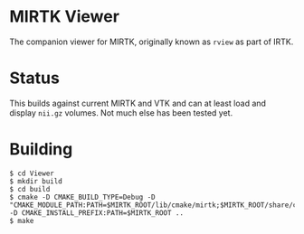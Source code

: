 # MIRTK Viewer

The companion viewer for MIRTK, originally known as `rview` as part of IRTK.

# Status

This builds against current MIRTK and VTK and can at least load and display
`nii.gz` volumes. Not much else has been tested yet. 

# Building

```
$ cd Viewer
$ mkdir build
$ cd build
$ cmake -D CMAKE_BUILD_TYPE=Debug -D "CMAKE_MODULE_PATH:PATH=$MIRTK_ROOT/lib/cmake/mirtk;$MIRTK_ROOT/share/cmake" -D CMAKE_INSTALL_PREFIX:PATH=$MIRTK_ROOT ..
$ make
```

